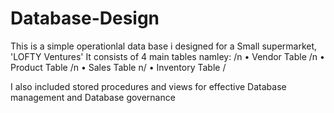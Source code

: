 # Database-Design 
This is a simple operationlal data base i designed for a Small supermarket, 'LOFTY Ventures'
It consists of 4 main tables namley: /n
• Vendor Table /n
• Product Table /n
• Sales Table n/
• Inventory Table /

I also included stored procedures and views for effective Database management and Database governance
